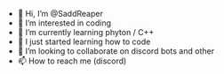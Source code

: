 - 👋 Hi, I’m @SaddReaper
- 👀 I’m interested in coding
- 🌱 I’m currently learning phyton / C++
- 🥼 I just started learning how to code
- 💞️ I’m looking to collaborate on discord bots and other
- 📫 How to reach me (discord)

<!---
SaddReaper/SaddReaper is a ✨ special ✨ repository because its `README.md` (this file) appears on your GitHub profile.
You can click the Preview link to take a look at your changes.
--->
